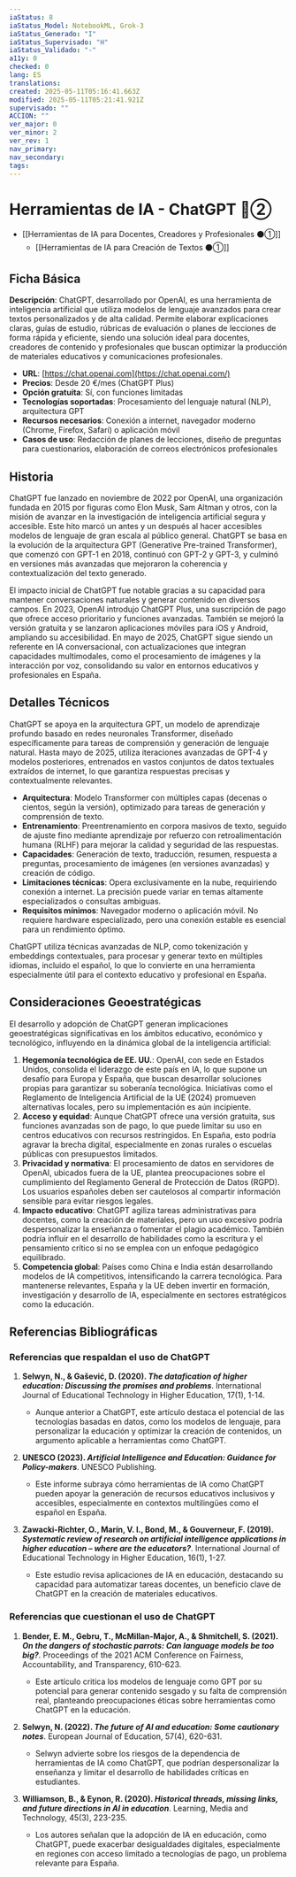 ```yaml
---
iaStatus: 8
iaStatus_Model: NotebookML, Grok-3
iaStatus_Generado: "I"
iaStatus_Supervisado: "H"
iaStatus_Validado: "-"
a11y: 0
checked: 0
lang: ES
translations: 
created: 2025-05-11T05:16:41.663Z
modified: 2025-05-11T05:21:41.921Z
supervisado: ""
ACCION: ""
ver_major: 0
ver_minor: 2
ver_rev: 1
nav_primary: 
nav_secondary: 
tags:
---
```

# Herramientas de IA - ChatGPT 🔴②

* [[Herramientas de IA para Docentes, Creadores y Profesionales ⚫①]]
	* [[Herramientas de IA para Creación de Textos ⚫①]]

## Ficha Básica

**Descripción**: ChatGPT, desarrollado por OpenAI, es una herramienta de inteligencia artificial que utiliza modelos de lenguaje avanzados para crear textos personalizados y de alta calidad. Permite elaborar explicaciones claras, guías de estudio, rúbricas de evaluación o planes de lecciones de forma rápida y eficiente, siendo una solución ideal para docentes, creadores de contenido y profesionales que buscan optimizar la producción de materiales educativos y comunicaciones profesionales.

- **URL**: [https://chat.openai.com](https://chat.openai.com/)
- **Precios**: Desde 20 €/mes (ChatGPT Plus)
- **Opción gratuita**: Sí, con funciones limitadas
- **Tecnologías soportadas**: Procesamiento del lenguaje natural (NLP), arquitectura GPT
- **Recursos necesarios**: Conexión a internet, navegador moderno (Chrome, Firefox, Safari) o aplicación móvil
- **Casos de uso**: Redacción de planes de lecciones, diseño de preguntas para cuestionarios, elaboración de correos electrónicos profesionales

## Historia

ChatGPT fue lanzado en noviembre de 2022 por OpenAI, una organización fundada en 2015 por figuras como Elon Musk, Sam Altman y otros, con la misión de avanzar en la investigación de inteligencia artificial segura y accesible. Este hito marcó un antes y un después al hacer accesibles modelos de lenguaje de gran escala al público general. ChatGPT se basa en la evolución de la arquitectura GPT (Generative Pre-trained Transformer), que comenzó con GPT-1 en 2018, continuó con GPT-2 y GPT-3, y culminó en versiones más avanzadas que mejoraron la coherencia y contextualización del texto generado.

El impacto inicial de ChatGPT fue notable gracias a su capacidad para mantener conversaciones naturales y generar contenido en diversos campos. En 2023, OpenAI introdujo ChatGPT Plus, una suscripción de pago que ofrece acceso prioritario y funciones avanzadas. También se mejoró la versión gratuita y se lanzaron aplicaciones móviles para iOS y Android, ampliando su accesibilidad. En mayo de 2025, ChatGPT sigue siendo un referente en IA conversacional, con actualizaciones que integran capacidades multimodales, como el procesamiento de imágenes y la interacción por voz, consolidando su valor en entornos educativos y profesionales en España.

## Detalles Técnicos

ChatGPT se apoya en la arquitectura GPT, un modelo de aprendizaje profundo basado en redes neuronales Transformer, diseñado específicamente para tareas de comprensión y generación de lenguaje natural. Hasta mayo de 2025, utiliza iteraciones avanzadas de GPT-4 y modelos posteriores, entrenados en vastos conjuntos de datos textuales extraídos de internet, lo que garantiza respuestas precisas y contextualmente relevantes.

- **Arquitectura**: Modelo Transformer con múltiples capas (decenas o cientos, según la versión), optimizado para tareas de generación y comprensión de texto.
- **Entrenamiento**: Preentrenamiento en corpora masivos de texto, seguido de ajuste fino mediante aprendizaje por refuerzo con retroalimentación humana (RLHF) para mejorar la calidad y seguridad de las respuestas.
- **Capacidades**: Generación de texto, traducción, resumen, respuesta a preguntas, procesamiento de imágenes (en versiones avanzadas) y creación de código.
- **Limitaciones técnicas**: Opera exclusivamente en la nube, requiriendo conexión a internet. La precisión puede variar en temas altamente especializados o consultas ambiguas.
- **Requisitos mínimos**: Navegador moderno o aplicación móvil. No requiere hardware especializado, pero una conexión estable es esencial para un rendimiento óptimo.

ChatGPT utiliza técnicas avanzadas de NLP, como tokenización y embeddings contextuales, para procesar y generar texto en múltiples idiomas, incluido el español, lo que lo convierte en una herramienta especialmente útil para el contexto educativo y profesional en España.

## Consideraciones Geoestratégicas

El desarrollo y adopción de ChatGPT generan implicaciones geoestratégicas significativas en los ámbitos educativo, económico y tecnológico, influyendo en la dinámica global de la inteligencia artificial:

1. **Hegemonía tecnológica de EE. UU.**: OpenAI, con sede en Estados Unidos, consolida el liderazgo de este país en IA, lo que supone un desafío para Europa y España, que buscan desarrollar soluciones propias para garantizar su soberanía tecnológica. Iniciativas como el Reglamento de Inteligencia Artificial de la UE (2024) promueven alternativas locales, pero su implementación es aún incipiente.
2. **Acceso y equidad**: Aunque ChatGPT ofrece una versión gratuita, sus funciones avanzadas son de pago, lo que puede limitar su uso en centros educativos con recursos restringidos. En España, esto podría agravar la brecha digital, especialmente en zonas rurales o escuelas públicas con presupuestos limitados.
3. **Privacidad y normativa**: El procesamiento de datos en servidores de OpenAI, ubicados fuera de la UE, plantea preocupaciones sobre el cumplimiento del Reglamento General de Protección de Datos (RGPD). Los usuarios españoles deben ser cautelosos al compartir información sensible para evitar riesgos legales.
4. **Impacto educativo**: ChatGPT agiliza tareas administrativas para docentes, como la creación de materiales, pero un uso excesivo podría despersonalizar la enseñanza o fomentar el plagio académico. También podría influir en el desarrollo de habilidades como la escritura y el pensamiento crítico si no se emplea con un enfoque pedagógico equilibrado.
5. **Competencia global**: Países como China e India están desarrollando modelos de IA competitivos, intensificando la carrera tecnológica. Para mantenerse relevantes, España y la UE deben invertir en formación, investigación y desarrollo de IA, especialmente en sectores estratégicos como la educación.

## Referencias Bibliográficas

### Referencias que respaldan el uso de ChatGPT

1. **Selwyn, N., & Gašević, D. (2020). _The datafication of higher education: Discussing the promises and problems_**. International Journal of Educational Technology in Higher Education, 17(1), 1-14.
    
    - Aunque anterior a ChatGPT, este artículo destaca el potencial de las tecnologías basadas en datos, como los modelos de lenguaje, para personalizar la educación y optimizar la creación de contenidos, un argumento aplicable a herramientas como ChatGPT.
2. **UNESCO (2023). _Artificial Intelligence and Education: Guidance for Policy-makers_**. UNESCO Publishing.
    
    - Este informe subraya cómo herramientas de IA como ChatGPT pueden apoyar la generación de recursos educativos inclusivos y accesibles, especialmente en contextos multilingües como el español en España.
3. **Zawacki-Richter, O., Marín, V. I., Bond, M., & Gouverneur, F. (2019). _Systematic review of research on artificial intelligence applications in higher education – where are the educators?_**. International Journal of Educational Technology in Higher Education, 16(1), 1-27.
    
    - Este estudio revisa aplicaciones de IA en educación, destacando su capacidad para automatizar tareas docentes, un beneficio clave de ChatGPT en la creación de materiales educativos.

### Referencias que cuestionan el uso de ChatGPT

1. **Bender, E. M., Gebru, T., McMillan-Major, A., & Shmitchell, S. (2021). _On the dangers of stochastic parrots: Can language models be too big?_**. Proceedings of the 2021 ACM Conference on Fairness, Accountability, and Transparency, 610-623.
    
    - Este artículo critica los modelos de lenguaje como GPT por su potencial para generar contenido sesgado y su falta de comprensión real, planteando preocupaciones éticas sobre herramientas como ChatGPT en la educación.
2. **Selwyn, N. (2022). _The future of AI and education: Some cautionary notes_**. European Journal of Education, 57(4), 620-631.
    
    - Selwyn advierte sobre los riesgos de la dependencia de herramientas de IA como ChatGPT, que podrían despersonalizar la enseñanza y limitar el desarrollo de habilidades críticas en estudiantes.
3. **Williamson, B., & Eynon, R. (2020). _Historical threads, missing links, and future directions in AI in education_**. Learning, Media and Technology, 45(3), 223-235.
    
    - Los autores señalan que la adopción de IA en educación, como ChatGPT, puede exacerbar desigualdades digitales, especialmente en regiones con acceso limitado a tecnologías de pago, un problema relevante para España.